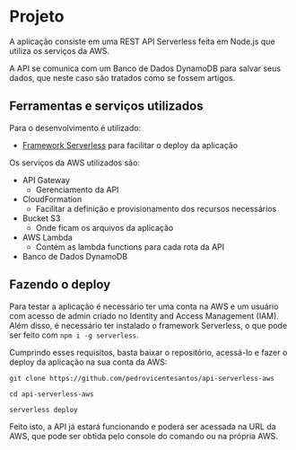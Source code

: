 # Projeto

A aplicação consiste em uma REST API Serverless feita em Node.js que utiliza os serviços da AWS.

A API se comunica com um Banco de Dados DynamoDB para salvar seus dados, que neste caso são tratados como se fossem artigos.

## Ferramentas e serviços utilizados

Para o desenvolvimento é utilizado:

- [Framework Serverless](https://www.serverless.com) para facilitar o deploy da aplicação

Os serviços da AWS utilizados são:

- API Gateway 
  * Gerenciamento da API
- CloudFormation 
  * Facilitar a definição e provisionamento dos recursos necessários
- Bucket S3 
  * Onde ficam os arquivos da aplicação
- AWS Lambda 
  * Contém as lambda functions para cada rota da API
- Banco de Dados DynamoDB

## Fazendo o deploy

Para testar a aplicação é necessário ter uma conta na AWS e um usuário com acesso de admin criado no Identity and Access Management (IAM). Além disso, é necessário ter instalado o framework Serverless, o que pode ser feito com `npm i -g serverless`.

Cumprindo esses requisitos, basta baixar o repositório, acessá-lo e fazer o deploy da aplicação na sua conta da AWS:

```
git clone https://github.com/pedrovicentesantos/api-serverless-aws

cd api-serverless-aws

serverless deploy
```

Feito isto, a API já estará funcionando e poderá ser acessada na URL da AWS, que pode ser obtida pelo console do comando ou na própria AWS.